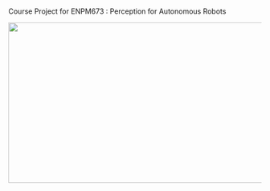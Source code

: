 ### 

Course Project for ENPM673 : Perception for Autonomous Robots

<p align="center">
  <img width="580" height="320" src="Output/Traffic Sign Detection.gif">
</p>
